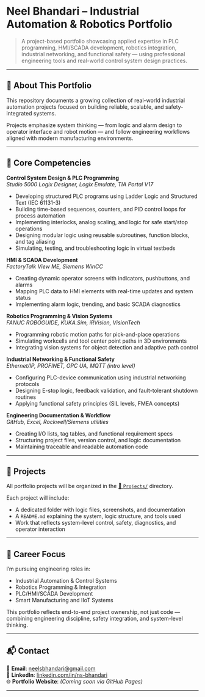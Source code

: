 # Neel Bhandari – Industrial Automation & Robotics Portfolio

> A project-based portfolio showcasing applied expertise in PLC programming, HMI/SCADA development, robotics integration, industrial networking, and functional safety — using professional engineering tools and real-world control system design practices.

---

## 📘 About This Portfolio

This repository documents a growing collection of real-world industrial automation projects focused on building reliable, scalable, and safety-integrated systems.

Projects emphasize system thinking — from logic and alarm design to operator interface and robot motion — and follow engineering workflows aligned with modern manufacturing environments.

---

## 🧠 Core Competencies

**Control System Design & PLC Programming**  
*Studio 5000 Logix Designer, Logix Emulate, TIA Portal V17*  
- Developing structured PLC programs using Ladder Logic and Structured Text (IEC 61131-3)  
- Building time-based sequences, counters, and PID control loops for process automation  
- Implementing interlocks, analog scaling, and logic for safe start/stop operations  
- Designing modular logic using reusable subroutines, function blocks, and tag aliasing  
- Simulating, testing, and troubleshooting logic in virtual testbeds

**HMI & SCADA Development**  
*FactoryTalk View ME, Siemens WinCC*  
- Creating dynamic operator screens with indicators, pushbuttons, and alarms  
- Mapping PLC data to HMI elements with real-time updates and system status  
- Implementing alarm logic, trending, and basic SCADA diagnostics

**Robotics Programming & Vision Systems**  
*FANUC ROBOGUIDE, KUKA.Sim, iRVision, VisionTech*  
- Programming robotic motion paths for pick-and-place operations  
- Simulating workcells and tool center point paths in 3D environments  
- Integrating vision systems for object detection and adaptive path control

**Industrial Networking & Functional Safety**  
*Ethernet/IP, PROFINET, OPC UA, MQTT (intro level)*  
- Configuring PLC-device communication using industrial networking protocols  
- Designing E-stop logic, feedback validation, and fault-tolerant shutdown routines  
- Applying functional safety principles (SIL levels, FMEA concepts)

**Engineering Documentation & Workflow**  
*GitHub, Excel, Rockwell/Siemens utilities*  
- Creating I/O lists, tag tables, and functional requirement specs  
- Structuring project files, version control, and logic documentation  
- Maintaining traceable and readable automation code

---

## 📂 Projects

All portfolio projects will be organized in the [📁 `Projects/`](./docs/Projects) directory.

Each project will include:
- A dedicated folder with logic files, screenshots, and documentation
- A `README.md` explaining the system, logic structure, and tools used
- Work that reflects system-level control, safety, diagnostics, and operator interaction



---

## 🎯 Career Focus

I’m pursuing engineering roles in:

- Industrial Automation & Control Systems  
- Robotics Programming & Integration  
- PLC/HMI/SCADA Development  
- Smart Manufacturing and IIoT Systems

This portfolio reflects end-to-end project ownership, not just code — combining engineering discipline, safety integration, and system-level thinking.

---

## 📬 Contact

📧 **Email**: neelsbhandari@gmail.com  
🔗 **LinkedIn**: [linkedin.com/in/ns-bhandari](https://www.linkedin.com/in/ns-bhandari)  
🌐 **Portfolio Website**: *(Coming soon via GitHub Pages)*

---
